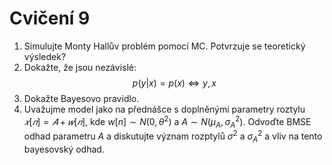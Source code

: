# Cvičení 9
1. Simulujte Monty Hallův problém pomocí MC. Potvrzuje se teoretický výsledek?
2. Dokažte, že jsou nezávislé:
$$
p(y|x) = p(x) ⇔ y, x 
$$
3. Dokažte Bayesovo pravidlo.
4. Uvažujme model jako na přednášce s doplněnými parametry roztylu $𝑥[𝑛] = 𝐴 + 𝑤[𝑛]$, kde $w[n]\sim N(0, \theta^2)$ a $A \sim N(\mu_A, \sigma^2_A)$. Odvoďte BMSE odhad parametru $A$ a diskutujte význam rozptylů $\sigma^2$ a $\sigma^2_A$ a vliv na tento bayesovský odhad.